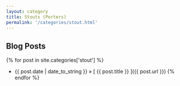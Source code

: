 ```yaml
---
layout: category
title: Stouts (Porters)
permalink: '/categories/stout.html'
---
```


## Blog Posts

{% for post in site.categories['stout'] %}
  * {{ post.date | date_to_string }} &raquo; [ {{ post.title }} ]({{ post.url }})
{% endfor %}
